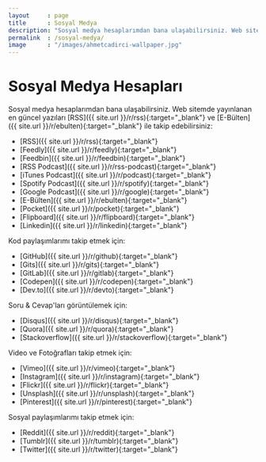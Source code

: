 ```yaml
---
layout     : page
title      : Sosyal Medya
description: "Sosyal medya hesaplarımdan bana ulaşabilirsiniz. Web sitemde yayınlanan en güncel yazıları RSS ve E-Bülten ile takip edebilirsiniz:"
permalink  : /sosyal-medya/
image      : "/images/ahmetcadirci-wallpaper.jpg"
---
```


<h1 style="font-size: 30px">Sosyal Medya Hesapları</h1>

Sosyal medya hesaplarımdan bana ulaşabilirsiniz. Web sitemde yayınlanan en güncel yazıları [RSS]({{ site.url }}/r/rss){:target="_blank"} ve [E-Bülten]({{ site.url }}/r/ebulten){:target="_blank"} ile takip edebilirsiniz:
- [RSS]({{ site.url }}/r/rss){:target="_blank"}
- [Feedly]({{ site.url }}/r/feedly){:target="_blank"}
- [Feedbin]({{ site.url }}/r/feedbin){:target="_blank"}
- [RSS Podcast]({{ site.url }}/r/rss-podcast){:target="_blank"}
- [iTunes Podcast]({{ site.url }}/r/podcast){:target="_blank"}
- [Spotify Podcast]({{ site.url }}/r/spotify){:target="_blank"}
- [Google Podcast]({{ site.url }}/r/google){:target="_blank"}
- [E-Bülten]({{ site.url }}/r/ebulten){:target="_blank"}
- [Pocket]({{ site.url }}/r/pocket){:target="_blank"}
- [Flipboard]({{ site.url }}/r/flipboard){:target="_blank"}
- [Linkedin]({{ site.url }}/r/linkedin){:target="_blank"}

Kod paylaşımlarımı takip etmek için:
- [GitHub]({{ site.url }}/r/github){:target="_blank"}
- [Gits]({{ site.url }}/r/gits){:target="_blank"}
- [GitLab]({{ site.url }}/r/gitlab){:target="_blank"}
- [Codepen]({{ site.url }}/r/codepen){:target="_blank"}
- [Dev.to]({{ site.url }}/r/devto){:target="_blank"}

Soru & Cevap'ları görüntülemek için:
- [Disqus]({{ site.url }}/r/disqus){:target="_blank"}
- [Quora]({{ site.url }}/r/quora){:target="_blank"}
- [Stackoverflow]({{ site.url }}/r/stackoverflow){:target="_blank"}

Video ve Fotoğrafları takip etmek için:
- [Vimeo]({{ site.url }}/r/vimeo){:target="_blank"}
- [Instagram]({{ site.url }}/r/instagram){:target="_blank"}
- [Flickr]({{ site.url }}/r/flickr){:target="_blank"}
- [Unsplash]({{ site.url }}/r/unsplash){:target="_blank"}
- [Pinterest]({{ site.url }}/r/pinterest){:target="_blank"}

Sosyal paylaşımlarımı takip etmek için:
- [Reddit]({{ site.url }}/r/reddit){:target="_blank"}
- [Tumblr]({{ site.url }}/r/tumblr){:target="_blank"}
- [Twitter]({{ site.url }}/r/twitter){:target="_blank"}
